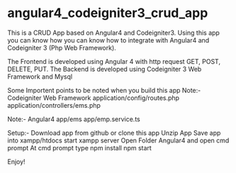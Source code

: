 # angular4_codeigniter3_crud_app
This is a CRUD App based on Angular4 and Codeigniter3. Using this app you can know how you can know how to integrate with Angular4 and Codeigniter 3 (Php Web Framework).

The Frontend is developed using Angular 4 with http request GET, POST, DELETE, PUT.
The Backend is developed using Codeigniter 3 Web Framework and Mysql

Some Importent points to be noted when you build this app
Note:- Codeigniter Web Framework
application/config/routes.php
application/controllers/ems.php

Note:- Angular4
app/ems
app/emp.service.ts

Setup:-
Download app from github or clone this app
Unzip App
Save app into xampp/htdocs
start xampp server
Open Folder Angular4 and open cmd prompt
At cmd prompt type
npm install
npm start


Enjoy!




